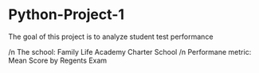 # Python-Project-1

The goal of this project is to analyze student test performance
   
   /n The school: Family Life Academy Charter School
   /n Performane metric: Mean Score by Regents Exam
